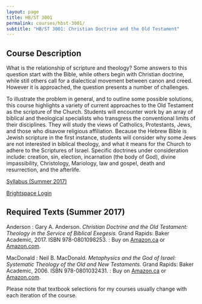 ```yaml
---
layout: page
title: HB/ST 3001
permalink: courses/hbst-3001/
subtitle: "HB/ST 3001: Christian Doctrine and the Old Testament"
---
```


## Course Description

What is the relationship of scripture and theology? Some answers to
this question start with the Bible, while others begin with
Christian doctrine, while still others call for a dialectical
movement between canon and creed. However it is approached, the
question presents a number of challenges.

To illustrate the problem in general, and to outline some possible
solutions, this course highlights a variety of current approaches to
the Old Testament as the scripture of the Church. Students will
encounter work by an array of biblical and theological specialists
who transgress the conventional limits of their disciplines. They
will study the views of Catholics, Protestants, Jews, and those who
disavow religious affiliation. Because the Hebrew Bible is Jewish
scripture in the first instance, students will consider why some
Jews are not interested in biblical theology, and what it means for
the Church to adhere to the Scriptures of Israel. Specific doctrines
under consideration include: creation, sin, election, incarnation
(the body of God), divine impassibility, Christology, Mariology, law
and gospel, death and resurrection, and the afterlife.

[Syllabus (Summer 2017)](https://github.com/danieldriver/Syllabi/raw/master/HB/HBST%203001-Doctrine%20and%20the%20OT.pdf)

[Brightspace Login](https://smu.brightspace.com/d2l/login)

## Required Texts (Summer 2017)

Anderson
: Gary A. Anderson. *Christian Doctrine and the Old Testament: Theology in the Service of Biblical Exegesis.* Grand Rapids: Baker Academic, 2017. ISBN 978-0801098253.
: Buy on [Amazon.ca](http://amzn.to/2qOGjwJ) or [Amazon.com](http://amzn.to/2rNajxY).

MacDonald
: Neil B. MacDonald. *Metaphysics and the God of Israel: Systematic Theology of the Old and New Testaments.* Grand Rapids: Baker Academic, 2006. ISBN 978-0801032431.
: Buy on [Amazon.ca](http://amzn.to/2rNtM1x) or [Amazon.com](http://amzn.to/2qOBxPt).

Please note that textbook selections for my courses usually change with each iteration of the course.